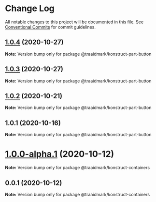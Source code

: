 # Change Log

All notable changes to this project will be documented in this file.
See [Conventional Commits](https://conventionalcommits.org) for commit guidelines.

## [1.0.4](https://github.com/traaidmark/konstruct/compare/@traaidmark/konstruct-part-button@1.0.3...@traaidmark/konstruct-part-button@1.0.4) (2020-10-27)

**Note:** Version bump only for package @traaidmark/konstruct-part-button





## [1.0.3](https://github.com/traaidmark/konstruct/compare/@traaidmark/konstruct-part-button@1.0.2...@traaidmark/konstruct-part-button@1.0.3) (2020-10-27)

**Note:** Version bump only for package @traaidmark/konstruct-part-button





## [1.0.2](https://github.com/traaidmark/konstruct/compare/@traaidmark/konstruct-part-button@1.0.1...@traaidmark/konstruct-part-button@1.0.2) (2020-10-21)

**Note:** Version bump only for package @traaidmark/konstruct-part-button





## 1.0.1 (2020-10-16)

**Note:** Version bump only for package @traaidmark/konstruct-part-button





# [1.0.0-alpha.1](https://github.com/traaidmark/konstruct/compare/@traaidmark/konstruct-containers@0.0.1...@traaidmark/konstruct-containers@1.0.0-alpha.1) (2020-10-12)

**Note:** Version bump only for package @traaidmark/konstruct-containers





## 0.0.1 (2020-10-12)

**Note:** Version bump only for package @traaidmark/konstruct-containers
